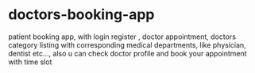 # doctors-booking-app
patient booking app, with login register , doctor appointment, doctors category listing with corresponding medical departments, like physician, dentist etc..., also u can check doctor profile and book your appointment with time slot
